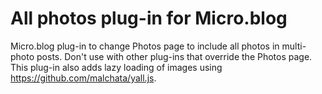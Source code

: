 # All photos plug-in for Micro.blog

Micro.blog plug-in to change Photos page to include all photos in multi-photo posts. Don't use with other plug-ins that override the Photos page. This plug-in also adds lazy loading of images using https://github.com/malchata/yall.js.
